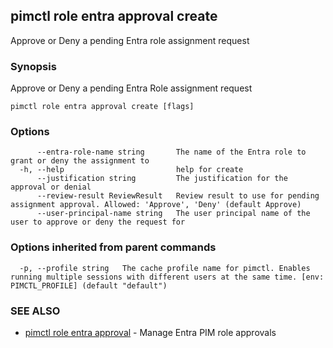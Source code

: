 ## pimctl role entra approval create

Approve or Deny a pending Entra role assignment request

### Synopsis

Approve or Deny a pending Entra Role assignment request

```
pimctl role entra approval create [flags]
```

### Options

```
      --entra-role-name string       The name of the Entra role to grant or deny the assignment to
  -h, --help                         help for create
      --justification string         The justification for the approval or denial
      --review-result ReviewResult   Review result to use for pending assignment approval. Allowed: 'Approve', 'Deny' (default Approve)
      --user-principal-name string   The user principal name of the user to approve or deny the request for
```

### Options inherited from parent commands

```
  -p, --profile string   The cache profile name for pimctl. Enables running multiple sessions with different users at the same time. [env: PIMCTL_PROFILE] (default "default")
```

### SEE ALSO

* [pimctl role entra approval](pimctl_role_entra_approval.md)	 - Manage Entra PIM role approvals

